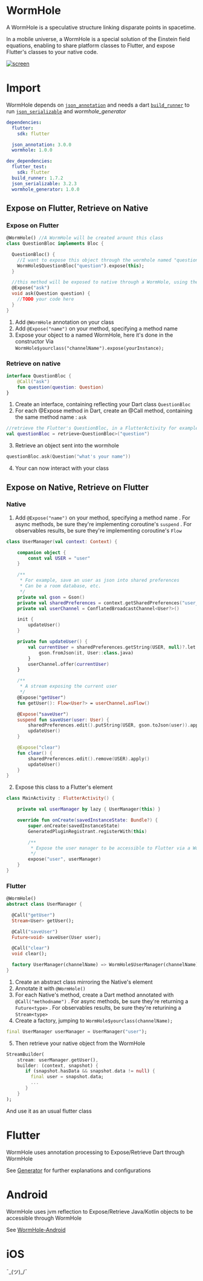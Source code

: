 # WormHole

A WormHole is a speculative structure linking disparate points in spacetime.

In a mobile universe, a WormHole is a special solution of the Einstein field equations,
enabling to share platform classes to Flutter, and expose Flutter's classes to your native code.

[![screen](./medias/wormhole.jpg)](https://www.github.com/florent37/WormHole)

# Import

WormHole depends on [`json_annotation`](https://pub.dev/packages/json_annotation) and needs a dart [`build_runner`](https://pub.dev/packages/build_runner) 
to run [`json_serializable`](https://pub.dev/packages/json_serializable) and *wormhole_generator*

```yaml
dependencies:
  flutter:
    sdk: flutter

  json_annotation: 3.0.0
  wormhole: 1.0.0

dev_dependencies:
  flutter_test:
    sdk: flutter
  build_runner: 1.7.2
  json_serializable: 3.2.3
  wormhole_generator: 1.0.0
```

## Expose on Flutter, Retrieve on Native

### Expose on Flutter

```dart
@WormHole() //A WormHole will be created arount this class
class QuestionBloc implements Bloc {

  QuestionBloc() {
    //I want to expose this object through the wormhole named "question"
    WormHole$QuestionBloc("question").expose(this);
  }

  //this method will be exposed to native through a WormHole, using the method name "ask"
  @Expose("ask")
  void ask(Question question) {
    //TODO your code here
  }
}
```

1. Add `@WormHole` annotation on your class
2. Add `@Expose("name")` on your method, specifying a method name
3. Expose your object to a named WormHole, here it's done in the constructor
Via `WormHole$yourclass("channelName").expose(yourInstance);`

### Retrieve on native

```kotlin
interface QuestionBloc {
    @Call("ask")
    fun question(question: Question)
}
```

1. Create an interface, containing reflecting your Dart class `QuestionBloc`
2. For each @Expose method in Dart, create an @Call method, containing the same method name : `ask`

```kotlin
//retrieve the Flutter's QuestionBloc, in a FlutterActivity for example
val questionBloc = retrieve<QuestionBloc>("question")
```

3. Retrieve an object sent into the wormhole

```kotlin
questionBloc.ask(Question("what's your name"))
```

4. Your can now interact with your class 

## Expose on Native, Retrieve on Flutter

### Native

1. Add `@Expose("name")` on your method, specifying a method name
. For async methods, be sure they're implementing coroutine's `suspend`
. For observables results, be sure they're implementing coroutine's `Flow`

```kotlin
class UserManager(val context: Context) {

    companion object {
        const val USER = "user"
    }

    /**
     * For example, save an user as json into shared preferences
     * Can be a room database, etc.
     */
    private val gson = Gson()
    private val sharedPreferences = context.getSharedPreferences("user_shared", Context.MODE_PRIVATE)
    private val userChannel = ConflatedBroadcastChannel<User?>()

    init {
        updateUser()
    }

    private fun updateUser() {
        val currentUser = sharedPreferences.getString(USER, null)?.let {
            gson.fromJson(it, User::class.java)
        }
        userChannel.offer(currentUser)
    }

    /**
     * A stream exposing the current user
     */
    @Expose("getUser")
    fun getUser(): Flow<User?> = userChannel.asFlow()

    @Expose("saveUser")
    suspend fun saveUser(user: User) {
        sharedPreferences.edit().putString(USER, gson.toJson(user)).apply()
        updateUser()
    }

    @Expose("clear")
    fun clear() {
        sharedPreferences.edit().remove(USER).apply()
        updateUser()
    }
}
```

2. Expose this class to a Flutter's element
```kotlin
class MainActivity : FlutterActivity() {

    private val userManager by lazy { UserManager(this) }

    override fun onCreate(savedInstanceState: Bundle?) {
        super.onCreate(savedInstanceState)
        GeneratedPluginRegistrant.registerWith(this)

        /**
         * Expose the user manager to be accessible to Flutter via a WormHole
         */
        expose("user", userManager)
    }
}
```

### Flutter


```dart
@WormHole()
abstract class UserManager {

  @Call("getUser")
  Stream<User> getUser();

  @Call("saveUser")
  Future<void> saveUser(User user);

  @Call("clear")
  void clear();

  factory UserManager(channelName) => WormHole$UserManager(channelName);
}
```

1. Create an abstract class mirroring the Native's element
2. Annotate it with `@WormHole()`
3. For each Native's method, create a Dart method annotated with `@Call("methodname")`
. For async methods, be sure they're returning a `Future<type>`
. For observables results, be sure they're returining a `Stream<type>`
4. Create a factory, jumping to `WormHole$yourclass(channelName);`


```dart
final UserManager userManager = UserManager("user");
``` 

5. Then retrieve your native object from the WormHole

```dart
StreamBuilder(
    stream: userManager.getUser(),
    builder: (context, snapshot) {
       if (snapshot.hasData && snapshot.data != null) {
         final user = snapshot.data;
         ...
       }
    }
);
```

And use it as an usual flutter class

# Flutter 

WormHole uses annotation processing to Expose/Retrieve Dart through WormHole

See [Generator](./generator/) for further explanations and configurations

# Android 

WormHole uses jvm reflection to Expose/Retrieve Java/Kotlin objects to be accessible through WormHole

See [WormHole-Android](./wormhole/)

# iOS

¯\_(ツ)_/¯